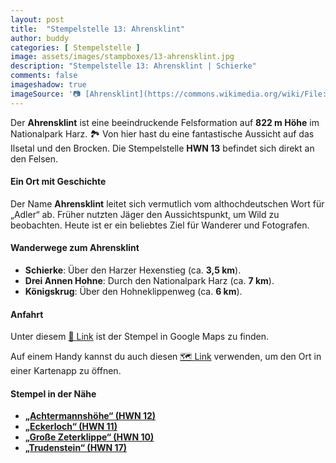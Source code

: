 ```yaml
---
layout: post
title:  "Stempelstelle 13: Ahrensklint"
author: buddy
categories: [ Stempelstelle ]
image: assets/images/stampboxes/13-ahrensklint.jpg
description: "Stempelstelle 13: Ahrensklint | Schierke"
comments: false
imageshadow: true
imageSource: '📷 [Ahrensklint](https://commons.wikimedia.org/wiki/File:Ahrensklint.JPG) von <a href="//commons.wikimedia.org/wiki/User:B.Thomas95" title="User:B.Thomas95">Thomas Binder</a> unter Lizenz [CC BY-SA 4.0](https://creativecommons.org/licenses/by-sa/4.0)'
---
```


Der **Ahrensklint** ist eine beeindruckende Felsformation auf **822 m Höhe** im Nationalpark Harz. 🏞️ Von hier hast du eine fantastische Aussicht auf das Ilsetal und den Brocken. Die Stempelstelle **HWN 13** befindet sich direkt an den Felsen.

#### Ein Ort mit Geschichte

Der Name **Ahrensklint** leitet sich vermutlich vom althochdeutschen Wort für „Adler“ ab. Früher nutzten Jäger den Aussichtspunkt, um Wild zu beobachten. Heute ist er ein beliebtes Ziel für Wanderer und Fotografen.

#### Wanderwege zum Ahrensklint

- **Schierke**: Über den Harzer Hexenstieg (ca. **3,5 km**).
- **Drei Annen Hohne**: Durch den Nationalpark Harz (ca. **7 km**).
- **Königskrug**: Über den Hohneklippenweg (ca. **6 km**).

#### Anfahrt

Unter diesem [📍 Link](https://www.google.com/maps/dir/?api=1&origin=&destination=51.75548%2C%2010.67512) ist der Stempel in Google Maps zu finden.

<div class="android-only">
  Auf einem Handy kannst du auch diesen 
  <a href="geo:51.75548,10.67512">🗺️ Link</a> 
  verwenden, um den Ort in einer Kartenapp zu öffnen.
  <p></p>
</div>

#### Stempel in der Nähe

- [**„Achtermannshöhe“ (HWN 12)**](/stempelstelle-12-achtermannshoehe)
- [**„Eckerloch“ (HWN 11)**](/stempelstelle-11-eckerloch)
- [**„Große Zeterklippe“ (HWN 10)**](/stempelstelle-10-grosse-zeterklippe)
- [**„Trudenstein“ (HWN 17)**](/stempelstelle-17-trudenstein)

